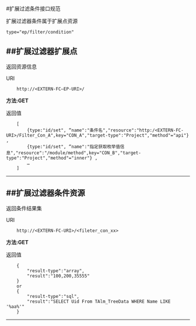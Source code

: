 #扩展过滤条件接口规范

扩展过滤器条件属于扩展点资源

	type="ep/filter/condition"

##扩展过滤器扩展点
----------

返回资源信息

URI

		http://<EXTERN-FC—EP-URI>/

**方法:GET**

返回值

		[ 
			{type:"id/set", “name":"条件名","resource":"http:/<EXTERN-FC-URI>/Filter_Con_A",key="CON_A","target-type":"Project","method"="api"} ,
		  	{type:"id/set", “name":"指定获取枚举值信息","resource":"/module/method",key="CON_B","target-type":"Project","method"="inner"} ,
			…
	    ] 
***


##扩展过滤器条件资源
----------

返回条件结果集

URI

		http://<EXTERN-FC-URI>/<fileter_con_xx>

**方法:GET**




返回值
		
		{
			"result-type":"array",
			"result":"100,200,35555"
		}
		or
		{
			"result-type":"sql",
			"result":"SELECT Uid From TAlm_TreeData WHERE Name LIKE '%aa%'"
		}

***

